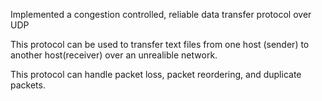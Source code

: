 Implemented a congestion controlled, reliable data transfer protocol over UDP

This protocol can be used to transfer text files from one host (sender) to another host(receiver) over an unrealible network. 

This protocol can handle packet loss, packet reordering, and duplicate packets. 
